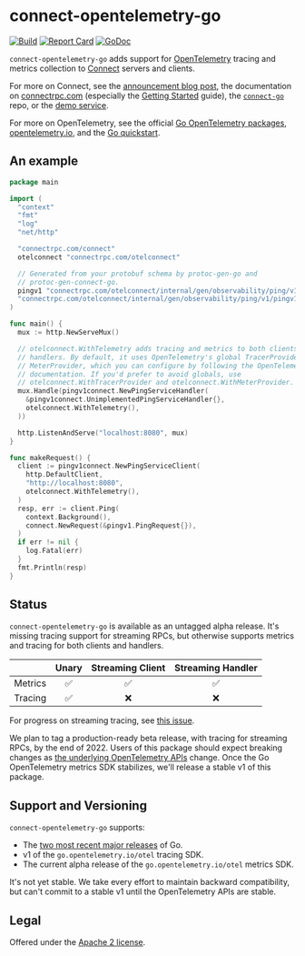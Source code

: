 connect-opentelemetry-go
========================

[![Build](https://connectrpc.com/otelconnect/actions/workflows/ci.yaml/badge.svg?branch=main)](https://connectrpc.com/otelconnect/actions/workflows/ci.yaml)
[![Report Card](https://goreportcard.com/badge/connectrpc.com/otelconnect)](https://goreportcard.com/report/connectrpc.com/otelconnect)
[![GoDoc](https://pkg.go.dev/badge/connectrpc.com/otelconnect.svg)](https://pkg.go.dev/connectrpc.com/otelconnect)

`connect-opentelemetry-go` adds support for [OpenTelemetry][opentelemetry.io]
tracing and metrics collection to [Connect][connect-go] servers and clients.

For more on Connect, see the [announcement blog post][blog], the documentation
on [connectrpc.com][docs] (especially the [Getting Started] guide), the
[`connect-go`][connect-go] repo, or the [demo service][demo].

For more on OpenTelemetry, see the official [Go OpenTelemetry
packages][otel-go], [opentelemetry.io], and the [Go
quickstart][otel-go-quickstart].

## An example

```go
package main

import (
  "context"
  "fmt"
  "log"
  "net/http"

  "connectrpc.com/connect"
  otelconnect "connectrpc.com/otelconnect"

  // Generated from your protobuf schema by protoc-gen-go and
  // protoc-gen-connect-go.
  pingv1 "connectrpc.com/otelconnect/internal/gen/observability/ping/v1"
  "connectrpc.com/otelconnect/internal/gen/observability/ping/v1/pingv1connect"
)

func main() {
  mux := http.NewServeMux()

  // otelconnect.WithTelemetry adds tracing and metrics to both clients and
  // handlers. By default, it uses OpenTelemetry's global TracerProvider and
  // MeterProvider, which you can configure by following the OpenTelemetry
  // documentation. If you'd prefer to avoid globals, use
  // otelconnect.WithTracerProvider and otelconnect.WithMeterProvider.
  mux.Handle(pingv1connect.NewPingServiceHandler(
    &pingv1connect.UnimplementedPingServiceHandler{},
    otelconnect.WithTelemetry(),
  ))

  http.ListenAndServe("localhost:8080", mux)
}

func makeRequest() {
  client := pingv1connect.NewPingServiceClient(
    http.DefaultClient,
    "http://localhost:8080",
    otelconnect.WithTelemetry(),
  )
  resp, err := client.Ping(
    context.Background(),
    connect.NewRequest(&pingv1.PingRequest{}),
  )
  if err != nil {
    log.Fatal(err)
  }
  fmt.Println(resp)
}
```

## Status

`connect-opentelemetry-go` is available as an untagged alpha release. It's
missing tracing support for streaming RPCs, but otherwise supports metrics and
tracing for both clients and handlers.

|         | Unary | Streaming Client | Streaming Handler |
|---------|:-----:|:----------------:|:-----------------:|
| Metrics | ✅    | ✅               | ✅                |
| Tracing | ✅    | ❌               | ❌                |

For progress on streaming tracing, see [this
issue](https://connectrpc.com/otelconnect/issues/28).

We plan to tag a production-ready beta release, with tracing for streaming
RPCs, by the end of 2022. Users of this package should expect breaking changes
as [the underlying OpenTelemetry
APIs](https://opentelemetry.io/docs/instrumentation/go/#status-and-releases)
change. Once the Go OpenTelemetry metrics SDK stabilizes, we'll
release a stable v1 of this package.

## Support and Versioning

`connect-opentelemetry-go` supports:

* The [two most recent major releases][go-support-policy] of Go.
* v1 of the `go.opentelemetry.io/otel` tracing SDK.
* The current alpha release of the `go.opentelemetry.io/otel` metrics SDK.

It's not yet stable. We take every effort to maintain backward compatibility,
but can't commit to a stable v1 until the OpenTelemetry APIs are stable.

## Legal

Offered under the [Apache 2 license][license].

[blog]: https://buf.build/blog/connect-a-better-grpc
[connect-go]: https://connectrpc.com/connect
[demo]: https://github.com/bufbuild/connect-demo
[docs]: https://connectrpc.com
[Getting Started]: https://connectrpc.com/docs/go/getting-started
[go-support-policy]: https://golang.org/doc/devel/release#policy
[license]: https://connectrpc.com/otelconnect/blob/main/LICENSE
[opentelemetry.io]: https://opentelemetry.io/
[otel-go]: https://github.com/open-telemetry/opentelemetry-go
[otel-go-quickstart]: https://opentelemetry.io/docs/instrumentation/go/getting-started/
